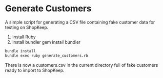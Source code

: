 # Generate Customers
A simple script for generating a CSV file containing fake customer data for testing on ShopKeep.

1. Install Ruby
2. Install bundler
    gem install bundler

```bash
bundle install
bundle exec ruby generate_customers.rb
```

There is now a customers.csv in the current directory full of fake customers ready to import to ShopKeep.
